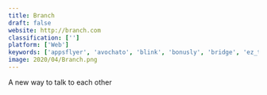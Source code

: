 ```yaml
---
title: Branch
draft: false 
website: http://branch.com
classification: ['']
platform: ['Web']
keywords: ['appsflyer', 'avochato', 'blink', 'bonusly', 'bridge', 'ez_texting', 'fond', 'google_analytics', 'humanity', 'jive-n', 'kudos', 'motivosity', 'officevibe', 'quantum_workplace', 'reflektive', 'smartdesk', 'surveysparrow', 'tinypulse_engage', 'textmagic', 'ultipro', 'ultrasmsscript']
image: 2020/04/Branch.png
---
```

A new way to talk to each other